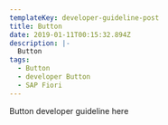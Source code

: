 ```yaml
---
templateKey: developer-guideline-post
title: Button
date: 2019-01-11T00:15:32.894Z
description: |-
  Button
tags:
  - Button
  - developer Button
  - SAP Fiori
---
```

Button developer guideline here
